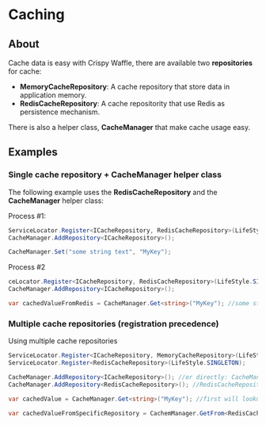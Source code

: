# Caching

## About

Cache data is easy with Crispy Waffle, there are available two **repositories** for cache:

- **MemoryCacheRepository**: A cache repository that store data in application memory.
- **RedisCacheRepository**: A cache repositority that use Redis as persistence mechanism.

There is also a helper class, **CacheManager** that make cache usage easy.

## Examples

### Single cache repository + CacheManager helper class

The following example uses the **RedisCacheRepository** and the **CacheManager** helper class:

Process #1:

```cs
ServiceLocator.Register<ICacheRepository, RedisCacheRepository>(LifeStyle.SINGLETON);
CacheManager.AddRepository<ICacheRepository>();

CacheManager.Set("some string text", "MyKey");
```
Process #2
```cs
ceLocator.Register<ICacheRepository, RedisCacheRepository>(LifeStyle.SINGLETON);
CacheManager.AddRepository<ICacheRepository>();

var cachedValueFromRedis = CacheManager.Get<string>("MyKey"); //some string text
```

### Multiple cache repositories (registration precedence)

Using multiple cache repositories

```cs
ServiceLocator.Register<ICacheRepository, MemoryCacheRepository>(LifeStyle.SINGLETON);
ServiceLocator.Register<RedisCacheRepository>(LifeStyle.SINGLETON);

CacheManager.AddRepository<ICacheRepository>(); //or directly: CacheManager.AddRepository<MemoryCacheRepository>(); 
CacheManager.AddRepository<RedisCacheRepository>(); //RedisCacheRepository

var cachedValue = CacheManager.Get<string>("MyKey"); //first will lookup in MemoryCacheRepository then RedisCacheRepository

var cachedValueFromSpecificRepository = CachemManager.GetFrom<RedisCacheRepository, string>("MyKey"); //will get the value only from RedisCacheRepository.
```